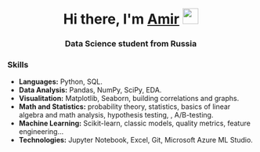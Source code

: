 <h1 align="center">Hi there, I'm <a href=https://github.com/AmirKh777" target="_blank">Amir</a> 
<img src="https://github.com/blackcater/blackcater/raw/main/images/Hi.gif" height="32"/></h1>
<h3 align="center">Data Science student from Russia</h3>

### Skills

- **Languages:** Python, SQL.
- **Data Analysis:** Pandas, NumPy, SciPy, EDA.
- **Visualitation:** Matplotlib, Seaborn, building correlations and graphs.
- **Math and Statistics:** probability theory, statistics, basics of linear algebra and math analysis, hypothesis testing, , A/B-testing.
- **Machine Learning:** Scikit-learn, classic models, quality metrics, feature engineering...
- **Technologies:** Jupyter Notebook, Excel, Git, Microsoft Azure ML Studio.
